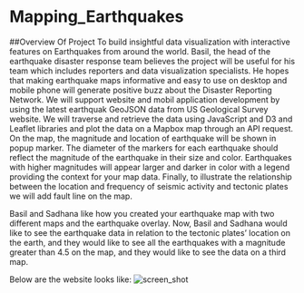 # Mapping_Earthquakes

##Overview Of Project
To build insightful data visualization with interactive features on Earthquakes from around the world. Basil, the head of the earthquake disaster response team believes the project will be useful for his team which includes reporters and data visualization specialists. He hopes that making earthquake maps informative and easy to use on desktop and mobile phone will generate positive buzz about the Disaster Reporting Network. We will support website and mobil application development by using the latest earthquak GeoJSON data from US Geological Survey website. We will traverse and retrieve the data using JavaScript and D3 and Leaflet libraries and plot the data on a Mapbox map through an API request. On the map, the magnitude and location of earthquake will be shown in popup marker. The diameter of the markers for each earthquake should reflect the magnitude of the earthquake in their size and color. Earthquakes with higher magnitudes will appear larger and darker in color with a legend providing the context for your map data. Finally, to illustrate the relationship between the location and frequency of seismic activity and tectonic plates we will add fault line on the map.

Basil and Sadhana like how you created your earthquake map with two different maps and the earthquake overlay. Now, Basil and Sadhana would like to see the earthquake data in relation to the tectonic plates’ location on the earth, and they would like to see all the earthquakes with a magnitude greater than 4.5 on the map, and they would like to see the data on a third map.

Below are the website looks like: 
![screen_shot]()
